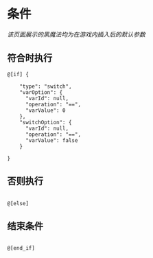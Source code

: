# 条件

*该页面展示的黑魔法均为在游戏内插入后的默认参数*

## 符合时执行
```
@[if] {
  
    "type": "switch",
    "varOption": {
      "varId": null,
      "operation": "==",
      "varValue": 0
    },
    "switchOption": {
      "varId": null,
      "operation": "==",
      "varValue": false
    }
  
}
```

## 否则执行

```

@[else]

```

## 结束条件
```

@[end_if]

```
